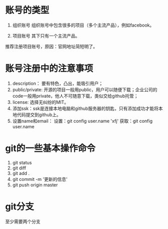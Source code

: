 # 账号的类型
1. 组织账号
    组织账号中包含很多的项目（多个主流产品），例如facebook。

2. 项目账号
    其下只有一个主流产品。

推荐注册项目账号，原因：官网地址简短明了。

# 账号注册中的注意事项
1. description： 要有特色，凸出，能吸引用户；
2. public/private: 开源的项目一般用public，用户可以随便下载；企业公司的code一般用private，他人不可随意下载，类似交给github托管；
3. license: 选择无纠纷的MIT。
4. 添加ssk：ssk是连接本地电脑和github服务器的钥匙，只有添加成功才能将本地代码提交到github上。
5. 设置name和email： 
   设置：git config user.name 'xfj'
   获取：git config user.name

# git的一些基本操作命令
1. git status
2. git diff
3. git add .
4. git commit -m '更新的信息'
5. git push origin master

# git分支
至少需要两个分支